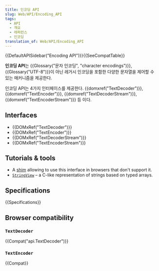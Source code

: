 ```yaml
---
title: 인코딩 API
slug: Web/API/Encoding_API
tags:
  - API
  - 개요
  - 레퍼런스
  - 인코딩
translation_of: Web/API/Encoding_API
---
```

{{DefaultAPISidebar("Encoding API")}}{{SeeCompatTable}}

**인코딩 API**는 {{Glossary("문자 인코딩", "character encodings")}}, {{Glossary("UTF-8")}}이 아닌 레거시 인코딩을 포함한 다양한 문자열을 제어할 수 있는 매커니즘을 제공한다.

인코딩 API는 4가지 인터페이스를 제공한다. {{domxref("TextDecoder")}}, {{domxref("TextEncoder")}}, {{domxref("TextDecoderStream")}}, {{domxref("TextEncoderStream")}} 등 이다.

## Interfaces

<div class="index"><ul><li>{{DOMxRef("TextDecoder")}}</li><li>{{DOMxRef("TextEncoder")}}</li><li>{{DOMxRef("TextDecoderStream")}}</li><li>{{DOMxRef("TextEncoderStream")}}</li></ul></div>

## Tutorials & tools

- A [shim](http://code.google.com/p/stringencoding/) allowing to use this interface in browsers that don't support it.
- [`StringView`](/en-US/Add-ons/Code_snippets/StringView) – a C-like representation of strings based on typed arrays.

## Specifications

{{Specifications}}

## Browser compatibility

### `TextDecoder`

{{Compat("api.TextDecoder")}}

### `TextEncoder`

{{Compat}}
